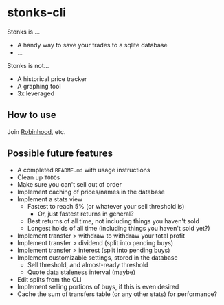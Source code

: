 # stonks-cli

Stonks is ...

- A handy way to save your trades to a sqlite database
- ...

Stonks is not...

- A historical price tracker
- A graphing tool
- 3x leveraged

## How to use

Join [Robinhood](https://join.robinhood.com/ansonj14), etc.

## Possible future features

- A completed `README.md` with usage instructions
- Clean up `TODO`s
- Make sure you can't sell out of order
- Implement caching of prices/names in the database
- Implement a stats view
    - Fastest to reach 5% (or whatever your sell threshold is)
        - Or, just fastest returns in general?
    - Best returns of all time, not including things you haven't sold
    - Longest holds of all time (including things you haven't sold yet?)
- Implement transfer > withdraw to withdraw your total profit
- Implement transfer > dividend (split into pending buys)
- Implement transfer > interest (split into pending buys)
- Implement customizable settings, stored in the database
    - Sell threshold, and almost-ready threshold
    - Quote data staleness interval (maybe)
- Edit splits from the CLI
- Implement selling portions of buys, if this is even desired
- Cache the sum of transfers table (or any other stats) for performance?
